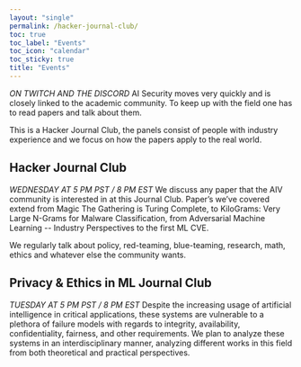 ```yaml
---
layout: "single"
permalink: /hacker-journal-club/
toc: true
toc_label: "Events"
toc_icon: "calendar"
toc_sticky: true
title: "Events"
---
```

*ON TWITCH AND THE DISCORD*
AI Security moves very quickly and is closely linked to the academic community. 
To keep up with the field one has to read papers and talk about them. 

This is a Hacker Journal Club, the panels consist of people with industry experience and we focus on how the papers apply to the real world.

## Hacker Journal Club
*WEDNESDAY AT 5 PM PST / 8 PM EST*
We discuss any paper that the AIV community is interested in at this Journal Club. Paper’s we’ve covered extend from Magic The Gathering is Turing Complete, to KiloGrams: Very Large N-Grams for Malware Classification, from Adversarial Machine Learning -- Industry Perspectives to the first ML CVE. 

We regularly talk about policy, red-teaming, blue-teaming, research, math, ethics and whatever else the community wants. 

## Privacy & Ethics in ML Journal Club
*TUESDAY AT 5 PM PST / 8 PM EST*
Despite the increasing usage of artificial intelligence in critical applications, these systems are vulnerable to a plethora of failure models with regards to integrity, availability, confidentiality, fairness, and other requirements. We plan to analyze these systems in an interdisciplinary manner, analyzing different works in this field from both theoretical and practical perspectives.